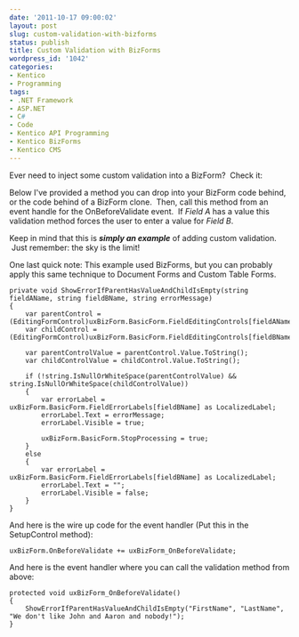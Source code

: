 ```yaml
---
date: '2011-10-17 09:00:02'
layout: post
slug: custom-validation-with-bizforms
status: publish
title: Custom Validation with BizForms
wordpress_id: '1042'
categories:
- Kentico
- Programming
tags:
- .NET Framework
- ASP.NET
- C#
- Code
- Kentico API Programming
- Kentico BizForms
- Kentico CMS
---
```


Ever need to inject some custom validation into a BizForm?  Check it:

Below I've provided a method you can drop into your BizForm code behind, or the code behind of a BizForm clone.  Then, call this method from an event handle for the OnBeforeValidate event.  If _Field A_ has a value this validation method forces the user to enter a value for _Field B_.

Keep in mind that this is **_simply an example_** of adding custom validation.  Just remember: the sky is the limit!

One last quick note: This example used BizForms, but you can probably apply this same technique to Document Forms and Custom Table Forms.

    private void ShowErrorIfParentHasValueAndChildIsEmpty(string fieldAName, string fieldBName, string errorMessage)
    {
        var parentControl = (EditingFormControl)uxBizForm.BasicForm.FieldEditingControls[fieldAName];
        var childControl = (EditingFormControl)uxBizForm.BasicForm.FieldEditingControls[fieldBName];
    
        var parentControlValue = parentControl.Value.ToString();
        var childControlValue = childControl.Value.ToString();
    
        if (!string.IsNullOrWhiteSpace(parentControlValue) && string.IsNullOrWhiteSpace(childControlValue))
        {
            var errorLabel = uxBizForm.BasicForm.FieldErrorLabels[fieldBName] as LocalizedLabel;
            errorLabel.Text = errorMessage;
            errorLabel.Visible = true;
    
            uxBizForm.BasicForm.StopProcessing = true;
        }
        else
        {
            var errorLabel = uxBizForm.BasicForm.FieldErrorLabels[fieldBName] as LocalizedLabel;
            errorLabel.Text = "";
            errorLabel.Visible = false;
        }
    }

And here is the wire up code for the event handler (Put this in the SetupControl method):

    uxBizForm.OnBeforeValidate += uxBizForm_OnBeforeValidate;

And here is the event handler where you can call the validation method from above:

    protected void uxBizForm_OnBeforeValidate()
    {
        ShowErrorIfParentHasValueAndChildIsEmpty("FirstName", "LastName", "We don't like John and Aaron and nobody!");
    }
